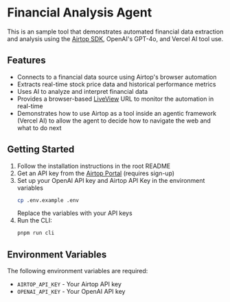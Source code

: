 # Financial Analysis Agent

This is an sample tool that demonstrates automated financial data extraction and analysis using the [Airtop SDK](https://docs.airtop.ai/api-reference/airtop-api), OpenAI's GPT-4o, and Vercel AI tool use.

## Features

- Connects to a financial data source using Airtop's browser automation
- Extracts real-time stock price data and historical performance metrics
- Uses AI to analyze and interpret financial data
- Provides a browser-based [LiveView](https://docs.airtop.ai/guides/how-to/creating-a-live-view) URL to monitor the automation in real-time
- Demonstrates how to use Airtop as a tool inside an agentic framework (Vercel AI) to allow the agent to decide how to navigate the web and what to do next

## Getting Started

1. Follow the installation instructions in the root README
2. Get an API key from the [Airtop Portal](https://portal.airtop.ai/api-keys) (requires sign-up)
3. Set up your OpenAI API key and Airtop API Key in the environment variables
   ```bash
   cp .env.example .env
   ```
   Replace the variables with your API keys
4. Run the CLI:
   ```bash
   pnpm run cli
   ```

## Environment Variables

The following environment variables are required:
- `AIRTOP_API_KEY` - Your Airtop API key
- `OPENAI_API_KEY` - Your OpenAI API key
